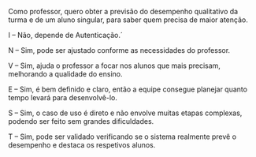Como professor, quero obter a previsão do desempenho qualitativo da turma e de 
um aluno singular, para saber quem precisa de maior atenção. 

I – Não, depende de Autenticação.´

N – Sim, pode ser ajustado conforme as necessidades do professor.

V – Sim, ajuda o professor a focar nos alunos que mais precisam, melhorando a qualidade do ensino.

E – Sim, é bem definido e claro, então a equipe consegue planejar quanto tempo levará para desenvolvê-lo.

S – Sim, o caso de uso é direto e não envolve muitas etapas complexas, podendo ser feito sem grandes dificuldades.

T – Sim, pode ser validado verificando se o sistema realmente prevê o desempenho e destaca os respetivos alunos.
